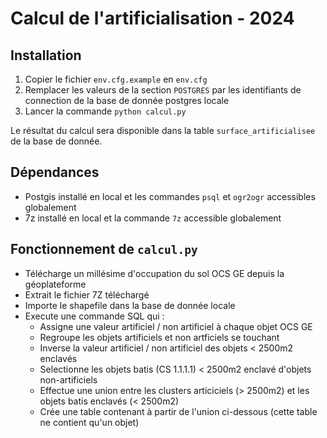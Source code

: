 # Calcul de l'artificialisation - 2024
## Installation
1) Copier le fichier `env.cfg.example` en `env.cfg`
2) Remplacer les valeurs de la section `POSTGRES` par les identifiants de connection de la base de donnée postgres locale
3) Lancer la commande `python calcul.py`

Le résultat du calcul sera disponible dans la table `surface_artificialisee` de la base de donnée.

## Dépendances
- Postgis installé en local et les commandes `psql` et `ogr2ogr` accessibles globalement
- 7z installé en local et la commande `7z` accessible globalement

## Fonctionnement de `calcul.py`
- Télécharge un millésime d'occupation du sol OCS GE depuis la géoplateforme
- Extrait le fichier 7Z téléchargé
- Importe le shapefile dans la base de donnée locale
- Execute une commande SQL qui :
    - Assigne une valeur artificiel / non artificiel à chaque objet OCS GE
    - Regroupe les objets artificiels et non artficiels se touchant
    - Inverse la valeur artificiel / non artificiel des objets < 2500m2 enclavés
    - Selectionne les objets batis (CS 1.1.1.1) < 2500m2 enclavé d'objets non-artificiels
    - Effectue une union entre les clusters articiciels (> 2500m2) et les objets batis enclavés (< 2500m2)
    - Crée une table contenant à partir de l'union ci-dessous (cette table ne contient qu'un objet)